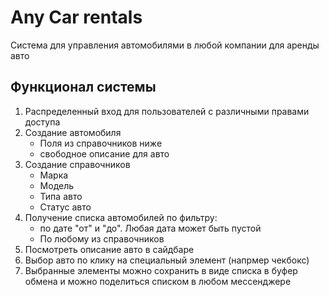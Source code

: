 # Any Car rentals

Система для управления автомобилями в любой компании для аренды авто

## Функционал системы

1. Распределенный вход для пользователей с различными правами доступа
2. Создание автомобиля
   - Поля из справочников ниже
   - свободное описание для авто
3. Создание справочников
   - Марка
   - Модель
   - Типа авто
   - Статус авто
4. Получение списка автомобилей по фильтру:
   - по дате "от" и "до". Любая дата может быть пустой
   - По любому из справочников
5. Посмотреть описание авто в сайдбаре
6. Выбор авто по клику на специальный элемент (напрмер чекбокс)
7. Выбранные элементы можно сохранить в виде списка в буфер обмена и можно поделиться списком в любом мессенджере
   
